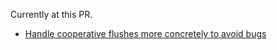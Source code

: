 
Currently at this PR.

* [Handle cooperative flushes more concretely to avoid bugs](https://github.com/spacejam/sled/tree/b13abe87bec0f04fd86dabde49fd9c31fc6c872e)
